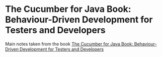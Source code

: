 # The Cucumber for Java Book: Behaviour-Driven Development for Testers and Developers

Main notes taken from the book [The Cucumber for Java Book: Behaviour-Driven Development for Testers and Developers](https://www.amazon.com/dp/1941222293/ref=cm_sw_em_r_mt_dp_U_nIi5EbHDM1YYC)

